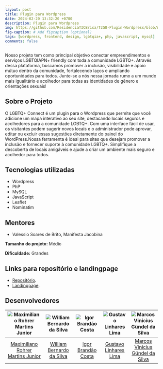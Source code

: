 ```yaml
---
layout: post
title: Plugin para Wordpress
date: 2024-02-20 13:32:20 +0700
description: Plugin para Wordpress
img: https://github.com/ResidenciaTICBrisa/T2G8-Plugin-Wordpress/blob/main/docs/assets/images/logo.png
fig-caption: # Add figcaption (optional)
tags: [wordpress, frontend, design, lgbtqia+, php, javascript, mysql]
comments: false
---
```


Nosso projeto tem como principal objetivo conectar empreendimentos e serviços LGBTQIAPN+ friendly com toda a comunidade LGBTQ+. Através dessa plataforma, buscamos promover a inclusão, visibilidade e apoio mútuo dentro da comunidade, fortalecendo laços e ampliando oportunidades para todos. Junte-se a nós nessa jornada rumo a um mundo mais igualitário e acolhedor para todas as identidades de gênero e orientações sexuais!

## Sobre o Projeto

O LGBTQ+ Connect é um plugin para o Wordpress que permite que você adicione um mapa interativo ao seu site, destacando locais seguros e acolhedores para a comunidade LGBTQ+. Com uma interface fácil de usar, os visitantes podem sugerir novos locais e o administrador pode aprovar, editar ou excluir essas sugestões diretamente do painel do WordPress.Nossa ferramenta é ideal para sites que desejam promover a inclusão e fornecer suporte à comunidade LGBTQ+. Simplifique a descoberta de locais amigáveis e ajude a criar um ambiente mais seguro e acolhedor para todos.

## Tecnologias utilizadas

- Wordpress
- PhP
- MySQL
- JavaScript
- Leaflet
- Nominatim


## Mentores
- Valessio Soares de Brito, Manifesta Jacobina

**Tamanho do projeto:** Médio

**Dificuldade:** Grandes

## Links para repositório e landingpage

- [Repositório](https://github.com/ResidenciaTICBrisa/T2G8-Plugin-Wordpress).
- [Landingpage](https://residenciaticbrisa.github.io/T2G8-Plugin-Wordpress/#/).

## Desenvolvedores

| ![Maximiliano Rohrer Martins Junior](https://avatars.githubusercontent.com/u/160171332?v=4) | ![William Bernardo da Silva](https://avatars.githubusercontent.com/u/124713089?v=4) | ![Igor Brandão Costa](https://avatars.githubusercontent.com/u/111445872?v=4) | ![Gustavo Linhares Lima](https://avatars.githubusercontent.com/u/143884487?v=4) | ![Marcos Vinicius Gündel da Silva](https://avatars.githubusercontent.com/u/85762681?v=4) |
|:---:|:---:|:---:|:---:|:---:|
| [Maximiliano Rohrer Martins Junior](https://github.com/Max-Rohrer20) | [William Bernardo da Silva](https://github.com/WillxBernardo) | [Igor Brandão Costa](https://github.com/Punkrig) | [Gustavo Linhares Lima](https://github.com/guslnhm) | [Marcos Vinicius Gündel da Silva](https://github.com/MarcosViniciusG) |